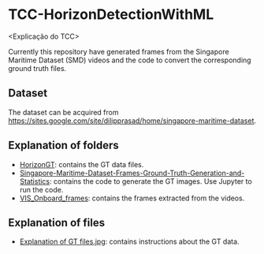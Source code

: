 # TCC-HorizonDetectionWithML
<Explicação do TCC>

Currently this repository have generated frames from the Singapore Maritime Dataset (SMD) videos and the code to convert the corresponding ground truth files.

## Dataset
The dataset can be acquired from https://sites.google.com/site/dilipprasad/home/singapore-maritime-dataset.

## Explanation of folders
- [HorizonGT](https://github.com/TZorawski/TCC-HorizonDetectionWithML/tree/master/HorizonGT): contains the GT data files.
- [Singapore-Maritime-Dataset-Frames-Ground-Truth-Generation-and-Statistics](https://github.com/TZorawski/TCC-HorizonDetectionWithML/tree/master/Singapore-Maritime-Dataset-Frames-Ground-Truth-Generation-and-Statistics): contains the code to generate the GT images. Use Jupyter to run the code.
- [VIS_Onboard_frames](https://github.com/TZorawski/TCC-HorizonDetectionWithML/tree/master/VIS_Onboard_frames): contains the frames extracted from the videos.

## Explanation of files
- [Explanation of GT files.jpg](https://github.com/TZorawski/TCC-HorizonDetectionWithML/blob/master/Explanation%20of%20GT%20files.jpg): contains instructions about the GT data.
